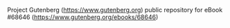 Project Gutenberg (https://www.gutenberg.org) public repository for
eBook #68646 (https://www.gutenberg.org/ebooks/68646)
